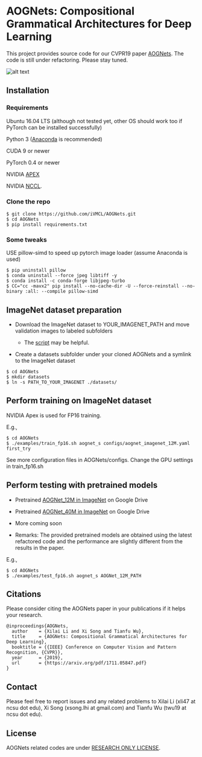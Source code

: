 
# AOGNets: Compositional Grammatical Architectures for Deep Learning

This project provides source code for our CVPR19 paper [AOGNets](https://arxiv.org/abs/1711.05847).
The code is still under refactoring. Please stay tuned.

![alt text](images/teaser.png "AOG building block and ImageNet performance")


## Installation

### Requirements

Ubuntu 16.04 LTS (although not tested yet, other OS should work too if PyTorch can be installed successfully)

Python 3 ([Anaconda](https://www.anaconda.com/) is recommended)

CUDA 9 or newer

PyTorch 0.4 or newer

NVIDIA [APEX](https://github.com/NVIDIA/apex)

NVIDIA [NCCL](https://docs.nvidia.com/deeplearning/sdk/nccl-install-guide/index.html).

### Clone the repo
```
$ git clone https://github.com/iVMCL/AOGNets.git
$ cd AOGNets
$ pip install requirements.txt
```

### Some tweaks

USE pillow-simd to speed up pytorch image loader (assume Anaconda is used)

```
$ pip uninstall pillow
$ conda uninstall --force jpeg libtiff -y
$ conda install -c conda-forge libjpeg-turbo
$ CC="cc -mavx2" pip install --no-cache-dir -U --force-reinstall --no-binary :all: --compile pillow-simd
```

## ImageNet dataset preparation

- Download the ImageNet dataset to YOUR_IMAGENET_PATH and move validation images to labeled subfolders
    - The [script](https://raw.githubusercontent.com/soumith/imagenetloader.torch/master/valprep.sh) may be helpful.

- Create a datasets subfolder under your cloned AOGNets and a symlink to the ImageNet dataset

```
$ cd AOGNets
$ mkdir datasets
$ ln -s PATH_TO_YOUR_IMAGENET ./datasets/
```

## Perform training on ImageNet dataset

NVIDIA Apex is used for FP16 training.

E.g.,

```
$ cd AOGNets
$ ./examples/train_fp16.sh aognet_s configs/aognet_imagenet_12M.yaml first_try
```

See more configuration files in AOGNets/configs. Change the GPU settings in train_fp16.sh


## Perform testing with pretrained models

- Pretrained [AOGNet_12M in ImageNet](https://drive.google.com/open?id=1MTPFR8C9tCXFNeYgn9NqZ3wOJt8ZeMm7) on Google Drive

- Pretrained [AOGNet_40M in ImageNet](https://drive.google.com/open?id=1t7gGiNcP8L6TSzLDHg8qcb8G_x-nlIfV) on Google Drive

- More coming soon

- Remarks: The provided pretrained models are obtained using the latest refactored code and the performance are slightly different from the results in the paper.

E.g.,

```
$ cd AOGNets
$ ./examples/test_fp16.sh aognet_s AOGNet_12M_PATH
```

## Citations
Please consider citing the AOGNets paper in your publications if it helps your research.
```
@inproceedings{AOGNets,
  author    = {Xilai Li and Xi Song and Tianfu Wu},
  title     = {AOGNets: Compositional Grammatical Architectures for Deep Learning},
  booktitle = {{IEEE} Conference on Computer Vision and Pattern Recognition, {CVPR}},
  year      = {2019},
  url       = {https://arxiv.org/pdf/1711.05847.pdf}
}
```

## Contact

Please feel free to report issues and any related problems to Xilai Li (xli47 at ncsu dot edu), Xi Song (xsong.lhi at gmail.com) and Tianfu Wu (twu19 at ncsu dot edu).

## License

AOGNets related codes are under [RESEARCH ONLY LICENSE](./LICENSE).
